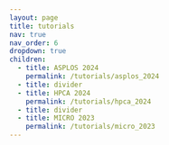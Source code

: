 ```yaml
---
layout: page
title: tutorials 
nav: true
nav_order: 6
dropdown: true
children:
  - title: ASPLOS 2024
    permalink: /tutorials/asplos_2024
  - title: divider
  - title: HPCA 2024
    permalink: /tutorials/hpca_2024
  - title: divider
  - title: MICRO 2023
    permalink: /tutorials/micro_2023
---
```

